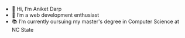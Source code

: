 - 👋 Hi, I’m Aniket Darp
- 👀 I’m a web development enthusiast
- 📚 I’m currently oursuing my master's degree in Computer Science at NC State

<!---
wyvernEvelyn19/wyvernEvelyn19 is a ✨ special ✨ repository because its `README.md` (this file) appears on your GitHub profile.
You can click the Preview link to take a look at your changes.
--->
